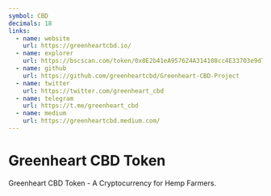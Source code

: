 ```yaml
---
symbol: CBD
decimals: 18
links:
  - name: website
    url: https://greenheartcbd.io/
  - name: explorer
    url: https://bscscan.com/token/0x0E2b41eA957624A314108cc4E33703e9d78f4b3C
  - name: github
    url: https://github.com/greenheartcbd/Greenheart-CBD-Project
  - name: twitter
    url: https://twitter.com/greenheart_cbd
  - name: telegram
    url: https://t.me/greenheart_cbd
  - name: medium
    url: https://greenheartcbd.medium.com/
---
```


# Greenheart CBD Token

Greenheart CBD Token - A Cryptocurrency for Hemp Farmers.
